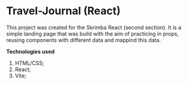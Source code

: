 # Travel-Journal (React)

This project was created for the Skrimba React (second section). It is a simple landing page that was build with the aim of practicing in props, reusing components with different data and mappind this data.

**Technologies used**
1. HTML/CSS;
2. React;
3. Vite;
